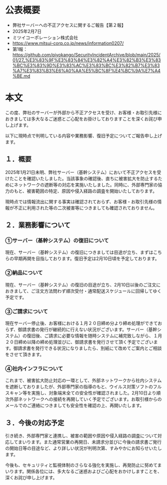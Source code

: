 # 公表概要
- 弊社サーバーへの不正アクセスに関するご報告【第２報】
- 2025年2月7日
- ミツイコーポレーション株式会社
- https://www.mitsui-corp.co.jp/news/information0207/
- 第1報：https://github.com/piyokango/SecurityIncidentArchive/blob/main/2025/01/27_%E3%83%9F%E3%83%84%E3%82%A4%E3%82%B3%E3%83%BC%E3%83%9D%E3%83%AC%E3%83%BC%E3%82%B7%E3%83%A7%E3%83%B3%E6%A0%AA%E5%BC%8F%E4%BC%9A%E7%A4%BE.md

# 本文
この度、弊社のサーバーが外部から不正アクセスを受け、お客様・お取引先様におきましては多大なるご迷惑とご心配をお掛けしておりますことを深くお詫び申し上げます。

以下に現時点で判明している内容や業務影響、復旧予定についてご報告申し上げます。

## １．概要
2025年1月21日未明、弊社サーバー（基幹システム）において不正アクセスを受けたことを確認いたしました。当該事象の確認後、直ちに被害拡大を防止するためにネットワークの遮断等の対応を実施いたしました。同時に、外部専門家の協力のもと、被害範囲の特定、原因や侵入経路の調査を開始いたしております。

現時点では情報流出に関する事実は確認されておらず、お客様・お取引先様の情報が不正に利用された等の二次被害等につきましても確認されておりません。

## ２．業務影響について
### ①サーバー（基幹システム）の復旧について
現在、サーバー（基幹システム）の復旧につきましては目途が立ち、まずはこちらの早期再開を目指しております。復旧予定は2月10日頃を予定しております。

### ②納品について
現在、サーバー（基幹システム）の復旧の目途が立ち、2月10日以後のご注文におきまして、ご注文方法問わず順次受付・通常配送スケジュールに回帰してゆく予定です。

### ③ご請求について
現在サーバー停止後、お客様における１月２０日締め分より締め処理ができておらず、御請求書の発行が継続的に行えない状況がございます。サーバー（基幹システム）の復旧後、ご請求に必要な情報を随時システムに補完致しながら、１月２０日締め以降の締め処理並びに、御請求書を発行させて頂く予定でございます。御請求書を発行できる状況になりましたら、別紙にて改めてご案内とご相談をさせて頂きます。

### ④社内インフラについて
これまで、被害拡大防止対応の一環として、外部ネットワークから社内システムを遮断しておりましたが、外部専門家の指導のもと、ウイルス対策ソフトのフルスキャン等を実施し、対象端末全ての安全性が確認されました。2月10日より順次外部ネットワークへの接続を再開していく予定でございます。お取引様からのメールでのご連絡につきましても安全性を確認の上、再開いたします。

## ３．今後の対応予定
引き続き、外部専門家と連携し、被害の範囲や原因や侵入経路の調査について対応してまいります。また通常営業の再開日、未請求分並びに今後の請求書ご発行の開始日等の目途など、より詳しい状況が判明次第、すみやかにお知らせいたします。

今後も、セキュリティと監視体制のさらなる強化を実施し、再発防止に努めてまいります。関係各位には、多大なるご迷惑およびご心配をおかけしますことを、深くお詫び申し上げます。
